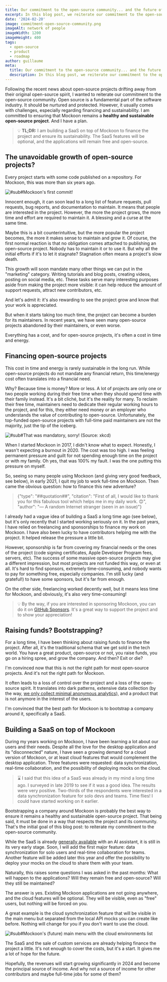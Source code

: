 ```yaml
---
title: Our commitment to the open-source community... and the future of Mockoon
excerpt: In this blog post, we reiterate our commitment to the open-source community and talk a bit more about the future plans for Mockoon
date: '2024-02-20'
image: commitment-open-source-community.png
imageAlt: network of people
imageWidth: 1200
imageHeight: 400
tags:
  - open-source
  - product
  - roadmap
author: guillaume
meta:
  title: Our commitment to the open-source community... and the future of Mockoon
  description: In this blog post, we reiterate our commitment to the open-source community and talk a bit more about the future plans for Mockoon
---
```


Following the recent news about open-source projects drifting away from their original open-source spirit, I wanted to reiterate our commitment to the open-source community.
Open source is a fundamental part of the software industry. It should be nurtured and protected. However, it usually comes with challenges, especially regarding financing and sustainability.
I am committed to ensuring that Mockoon remains a **healthy and sustainable open-source project**. And I have a plan.

> 💡 **TL;DR:** I am building a SaaS on top of Mockoon to finance the project and ensure its sustainability. The SaaS features will be optional, and the applications will remain free and open-source.

## The unavoidable growth of open-source projects?

Every project starts with some code published on a repository. For Mockoon, this was more than six years ago.

![#sub#Mockoon's first commit!](/images/blog/commitment-open-source-community/mockoon-first-commit.png)

Innocent enough, it can soon lead to a long list of feature requests, pull requests, bug reports, and documentation to maintain. It means that people are interested in the project. However, the more the project grows, the more time and effort are required to maintain it. A blessing and a curse at the same time.

Maybe this is a bit counterintuitive, but the more popular the project becomes, the more it makes sense to maintain and grow it. Of course, the first normal reaction is that no obligation comes attached to publishing an open-source project. Nobody has to maintain it or to use it. But why all the initial efforts if it's to let it stagnate? Stagnation often means a project's slow death.

This growth will soon mandate many other things we can put in the "marketing" category. Writing tutorials and blog posts, creating videos, posting on social media, etc. These tasks serve many interesting purposes aside from making the project more visible: it can help reduce the amount of support requests, attract new contributors, etc.

And let's admit it: it's also rewarding to see the project grow and know that your work is appreciated.

But when it starts taking too much time, the project can become a burden for its maintainers. In recent years, we have seen many open-source projects abandoned by their maintainers, or even worse.

Everything has a cost, and for open-source projects, it's often a cost in time and energy.

## Financing open-source projects

This cost in time and energy is rarely sustainable in the long run. While open-source projects do not mandate any financial return, this time/energy cost often translates into a financial need.

Why? Because time is money? More or less. A lot of projects are only one or two people working during their free time when they should spend time with their family instead. It's a bit cliché, but it's the reality for many. To reclaim their free time, maintainers need to dedicate their regular working hours to the project, and for this, they either need money or an employer who understands the value of contributing to open-source.
Unfortunately, the top-funded open-source projects with full-time paid maintainers are not the majority, just the tip of the iceberg.

![#sub#That was mandatory, sorry! (Source: xkcd)](https://imgs.xkcd.com/comics/dependency.png)

When I started Mockoon in 2017, I didn't know what to expect. Honestly, I wasn't expecting a burnout in 2020. The cost was too high. I was feeling permanent pressure and guilt for not spending enough time on the project or with my family. Oh yes, that was 100% my fault. I was the one putting this pressure on myself.

So, seeing so many people using Mockoon (and giving very good feedback, see below), in early 2021, I quit my job to work full-time on Mockoon. Then came the obvious question: how to finance this new adventure?

> {"type": "##quotation##", "citation": "First of all, I would like to thank you for this fabulous tool which helps me in my daily work. 😊", "author": "— A random Internet stranger (seen in an issue)"}

I already had a vague idea of building a SaaS a long time ago (see below), but it's only recently that I started working seriously on it. In the past years, I have relied on freelancing and sponsorships to finance my work on Mockoon. I have also been lucky to have contributors helping me with the project. It helped release the pressure a little bit.

However, sponsorship is far from covering my financial needs or the ones of the project (code signing certificates, Apple Developer Program fees, servers, etc). The success of some massive open-source projects may give a different impression, but most projects are not funded this way, or even at all. It's hard to find sponsors, extremely time-consuming, and nobody wants to pay for something free, especially companies. I'm still lucky (and grateful!) to have some sponsors, but it's far from enough.

On the other side, freelancing worked decently well, but it means less time for Mockoon, and obviously, it's also very time-consuming!

> 💡 By the way, if you are interested in sponsoring Mockoon, you can do it on [GitHub Sponsors](https://github.com/sponsors/mockoon). It's a great way to support the project and to show your appreciation!

## Raising funds? Bootstrapping?

For a long time, I have been thinking about raising funds to finance the project. After all, it's the traditional schema that we get sold in the tech world. You have a great product, open-source or not, you raise funds, you go on a hiring spree, and grow the company. And then? Exit or die?

I'm convinced now that this is not the right path for most open-source projects. And it's not the right path for Mockoon.

It often leads to a loss of control over the project and a loss of the open-source spirit. It translates into dark patterns, extensive data collection (by the way, [we only collect minimal anonymous analytics](/blog/building-own-analytics-fun-and-profit/)), and a product that is not anymore in the interest of the users.

I'm convinced that the best path for Mockoon is to bootstrap a company around it, specifically a SaaS.

## Building a SaaS on top of Mockoon

During my years working on Mockoon, I have been learning a lot about our users and their needs. Despite all the love for the desktop application and its "disconnected" nature, I have seen a growing demand for a cloud version of Mockoon, or at least cloud features that would complement the desktop application. Three features were requested: data synchronization, real-time collaboration, and the possibility of deploying mocks on the cloud.

> ⌛ I said that this idea of a SaaS was already in my mind a long time ago. I surveyed in late 2019 to see if it was a good idea. The results were very positive. Two-thirds of the respondents were interested in a data synchronization feature for solo devs and teams. Time flies! I could have started working on it earlier.

Bootstrapping a company around Mockoon is probably the best way to ensure it remains a healthy and sustainable open-source project. That being said, it must be done in a way that respects the project and its community. That's the initial goal of this blog post: to reiterate my commitment to the open-source community.

While the SaaS is already [generally available](/pro/) with an AI assistant, it is still in its very early stage. Soon, I will add the first major feature: data synchronization for solo users and real-time collaboration for teams. Another feature will be added later this year and offer the possibility to deploy your mocks on the cloud to share them with your team.

Naturally, this raises some questions I was asked in the past months: What will happen to the applications? Will they remain free and open-source? Will they still be maintained?

The answer is yes. Existing Mockoon applications are not going anywhere, and the cloud features will be optional. They will be visible, even as "free" users, but nothing will be forced on you.

A great example is the cloud synchronization feature that will be visible in the main menu but separated from the local API mocks you can create like before. Nothing will change for you if you don't want to use the cloud.

![#sub#Mockoon's (future) main menu with the cloud environments list](/images/blog/commitment-open-source-community/cloud-sync-menu-preview.png)

The SaaS and the sale of custom services are already helping finance the project a little. It's not enough to cover the costs, but it's a start. It gives me a lot of hope for the future.

Hopefully, the revenues will start growing significantly in 2024 and become the principal source of income. And why not a source of income for other contributors and maybe full-time jobs for some of them?
